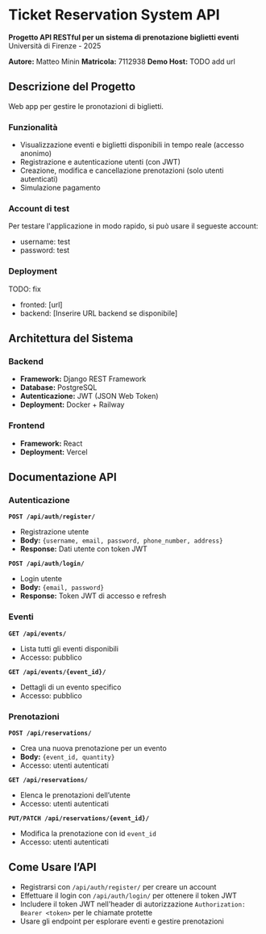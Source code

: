 # Ticket Reservation System API

**Progetto API RESTful per un sistema di prenotazione biglietti eventi**  
Università di Firenze - 2025

**Autore:** Matteo Minin
**Matricola:** 7112938
**Demo Host:** TODO add url

## Descrizione del Progetto

Web app per gestire le pronotazioni di biglietti.

### Funzionalità

- Visualizzazione eventi e biglietti disponibili in tempo reale (accesso anonimo)
- Registrazione e autenticazione utenti (con JWT)
- Creazione, modifica e cancellazione prenotazioni (solo utenti autenticati)
- Simulazione pagamento

### Account di test

Per testare l'applicazione in modo rapido, si può usare il segueste account:

- username: test
- password: test

### Deployment
TODO: fix
- fronted: [url]
- backend: [Inserire URL backend se disponibile]

## Architettura del Sistema

### Backend

- **Framework:** Django REST Framework  
- **Database:** PostgreSQL 
- **Autenticazione:** JWT (JSON Web Token)  
- **Deployment:** Docker + Railway

### Frontend

- **Framework:** React
- **Deployment:** Vercel

## Documentazione API

### Autenticazione

**`POST /api/auth/register/`**

- Registrazione utente
- **Body:** `{username, email, password, phone_number, address}`  
- **Response:** Dati utente con token JWT

**`POST /api/auth/login/`**

- Login utente  
- **Body:** `{email, password}`  
- **Response:** Token JWT di accesso e refresh

### Eventi

**`GET /api/events/`**

- Lista tutti gli eventi disponibili  
- Accesso: pubblico

**`GET /api/events/{event_id}/`**

- Dettagli di un evento specifico  
- Accesso: pubblico

### Prenotazioni

**`POST /api/reservations/`**

- Crea una nuova prenotazione per un evento  
- **Body:** `{event_id, quantity}`  
- Accesso: utenti autenticati

**`GET /api/reservations/`**

- Elenca le prenotazioni dell’utente  
- Accesso: utenti autenticati

**`PUT/PATCH /api/reservations/{event_id}/`**

- Modifica la prenotazione con id `event_id`
- Accesso: utenti autenticati

## Come Usare l’API

- Registrarsi con `/api/auth/register/` per creare un account
- Effettuare il login con `/api/auth/login/` per ottenere il token JWT
- Includere il token JWT nell'header di autorizzazione `Authorization: Bearer <token>` per le chiamate protette
- Usare gli endpoint per esplorare eventi e gestire prenotazioni